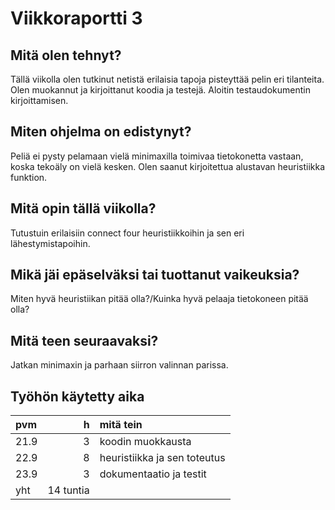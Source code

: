 # Viikkoraportti 3

## Mitä olen tehnyt?
Tällä viikolla olen tutkinut netistä erilaisia tapoja pisteyttää pelin eri tilanteita. Olen muokannut ja kirjoittanut koodia ja testejä. Aloitin testaudokumentin kirjoittamisen.

## Miten ohjelma on edistynyt?
Peliä ei pysty pelamaan vielä minimaxilla toimivaa tietokonetta vastaan, koska tekoäly on vielä kesken. Olen saanut kirjoitettua alustavan heuristiikka funktion.

## Mitä opin tällä viikolla?
Tutustuin erilaisiin connect four heuristiikkoihin ja sen eri lähestymistapoihin.

## Mikä jäi epäselväksi tai tuottanut vaikeuksia?
Miten hyvä heuristiikan pitää olla?/Kuinka hyvä pelaaja tietokoneen pitää olla? 

## Mitä teen seuraavaksi?
Jatkan minimaxin ja parhaan siirron valinnan parissa.

## Työhön käytetty aika
| pvm | h | mitä tein |
| :--- | ---: | :--- |
| 21.9 | 3 | koodin muokkausta |
| 22.9 | 8 | heuristiikka ja sen toteutus|
| 23.9 | 3 | dokumentaatio ja testit |
| yht | 14 tuntia |
